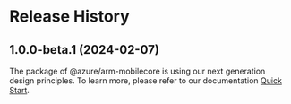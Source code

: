 # Release History
    
## 1.0.0-beta.1 (2024-02-07)

The package of @azure/arm-mobilecore is using our next generation design principles. To learn more, please refer to our documentation [Quick Start](https://aka.ms/js-track2-quickstart).
